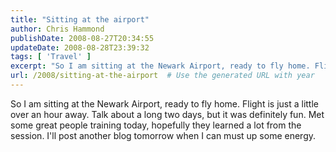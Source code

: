```yaml
---
title: "Sitting at the airport"
author: Chris Hammond
publishDate: 2008-08-27T20:34:55
updateDate: 2008-08-28T23:39:32
tags: [ 'Travel' ]
excerpt: "So I am sitting at the Newark Airport, ready to fly home. Flight is just a little over an hour away. Talk about a long two days, but it was definitely fun. Met some great people training today, hopefully they learned a lot from the session. I'll post another blog tomorrow when I can must up some energy."
url: /2008/sitting-at-the-airport  # Use the generated URL with year
---
```

<p>So I am sitting at the Newark Airport, ready to fly home. Flight is just a little over an hour away. Talk about a long two days, but it was definitely fun. Met some great people training today, hopefully they learned a lot from the session. I'll post another blog tomorrow when I can must up some energy.</p>
